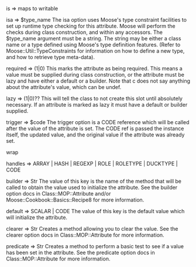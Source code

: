 is => maps to writable


isa => $type_name
The isa option uses Moose's type constraint facilities to set up runtime type checking for this attribute. Moose will perform the checks during class construction, and within any accessors. The $type_name argument must be a string. The string may be either a class name or a type defined using Moose's type definition features. (Refer to Moose::Util::TypeConstraints for information on how to define a new type, and how to retrieve type meta-data).

required => (1|0)
This marks the attribute as being required. This means a value must be supplied during class construction, or the attribute must be lazy and have either a default or a builder. Note that c<required> does not say anything about the attribute's value, which can be undef.


lazy => (1|0)??
This will tell the class to not create this slot until absolutely necessary. If an attribute is marked as lazy it must have a default or builder supplied.

trigger => $code
The trigger option is a CODE reference which will be called after the value of the attribute is set. The CODE ref is passed the instance itself, the updated value, and the original value if the attribute was already set.

wrap

handles => ARRAY | HASH | REGEXP | ROLE | ROLETYPE | DUCKTYPE | CODE

builder => Str
The value of this key is the name of the method that will be called to obtain the value used to initialize the attribute. See the builder option docs in Class::MOP::Attribute and/or Moose::Cookbook::Basics::Recipe8 for more information.

default => SCALAR | CODE
The value of this key is the default value which will initialize the attribute.


clearer => Str
Creates a method allowing you to clear the value. See the clearer option docs in Class::MOP::Attribute for more information.

predicate => Str
Creates a method to perform a basic test to see if a value has been set in the attribute. See the predicate option docs in Class::MOP::Attribute for more information.


